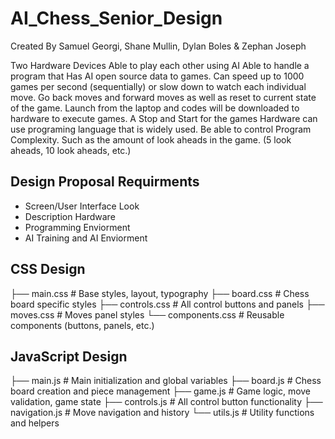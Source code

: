 # AI_Chess_Senior_Design
Created By Samuel Georgi, Shane Mullin, Dylan Boles & Zephan Joseph

Two Hardware Devices Able to play each other using AI
Able to handle a program that Has AI open source data to games.
Can speed up to 1000 games per second (sequentially) or slow down to watch each individual move. 
Go back moves and forward moves as well as reset to current state of the game. 
Launch from the laptop and codes will be downloaded to hardware to execute games. 
A Stop and Start for the games Hardware can use programing language that is widely used. 
Be able to control Program Complexity. Such as the amount of look aheads in the game. (5 look aheads, 10 look aheads, etc.)

## Design Proposal Requirments
- Screen/User Interface Look
- Description Hardware
- Programming Enviorment
- AI Training and AI Enviorment

## CSS Design
├── main.css          # Base styles, layout, typography
├── board.css         # Chess board specific styles
├── controls.css      # All control buttons and panels
├── moves.css         # Moves panel styles
└── components.css    # Reusable components (buttons, panels, etc.)

## JavaScript Design
├── main.js           # Main initialization and global variables
├── board.js          # Chess board creation and piece management
├── game.js           # Game logic, move validation, game state
├── controls.js       # All control button functionality
├── navigation.js     # Move navigation and history
└── utils.js          # Utility functions and helpers
